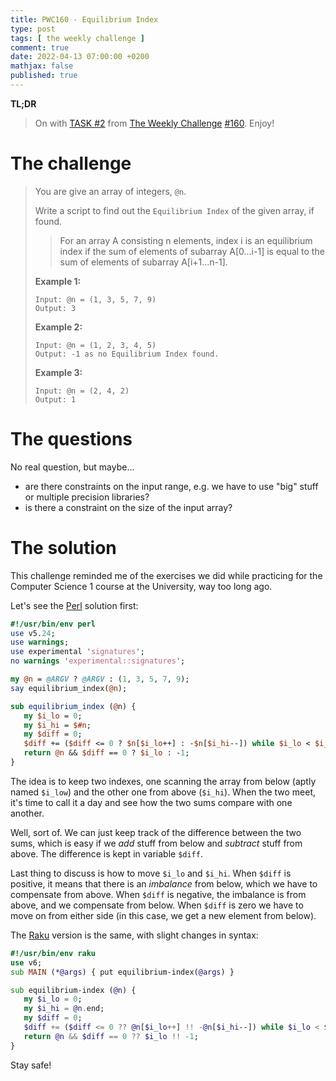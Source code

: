 ```yaml
---
title: PWC160 - Equilibrium Index
type: post
tags: [ the weekly challenge ]
comment: true
date: 2022-04-13 07:00:00 +0200
mathjax: false
published: true
---
```


**TL;DR**

> On with [TASK #2][] from [The Weekly Challenge][] [#160][].
> Enjoy!

# The challenge

> You are give an array of integers, `@n`.
>
> Write a script to find out the `Equilibrium Index` of the given array,
> if found.
>
>> For an array A consisting n elements, index i is an equilibrium index
>> if the sum of elements of subarray A[0…i-1] is equal to the sum of
>> elements of subarray A[i+1…n-1].
>
>
> **Example 1:**
>
>     Input: @n = (1, 3, 5, 7, 9)
>     Output: 3
>
> **Example 2:**
>
>     Input: @n = (1, 2, 3, 4, 5)
>     Output: -1 as no Equilibrium Index found.
>
> **Example 3:**
>
>     Input: @n = (2, 4, 2)
>     Output: 1

# The questions

No real question, but maybe...

- are there constraints on the input range, e.g. we have to use "big"
  stuff or multiple precision libraries?
- is there a constraint on the size of the input array?


# The solution

This challenge reminded me of the exercises we did while practicing for
the Computer Science 1 course at the University, way too long ago.

Let's see the [Perl][] solution first:

```perl
#!/usr/bin/env perl
use v5.24;
use warnings;
use experimental 'signatures';
no warnings 'experimental::signatures';

my @n = @ARGV ? @ARGV : (1, 3, 5, 7, 9);
say equilibrium_index(@n);

sub equilibrium_index (@n) {
   my $i_lo = 0;
   my $i_hi = $#n;
   my $diff = 0;
   $diff += ($diff <= 0 ? $n[$i_lo++] : -$n[$i_hi--]) while $i_lo < $i_hi;
   return @n && $diff == 0 ? $i_lo : -1;
}
```

The idea is to keep two indexes, one scanning the array from below
(aptly named `$i_low`) and the other one from above (`$i_hi`). When the
two meet, it's time to call it a day and see how the two sums compare
with one another.

Well, sort of. We can just keep track of the difference between the two
sums, which is easy if we *add* stuff from below and *subtract* stuff
from above. The difference is kept in variable `$diff`.

Last thing to discuss is how to move `$i_lo` and `$i_hi`. When `$diff`
is positive, it means that there is an *imbalance* from below, which we
have to compensate from above. When `$diff` is negative, the imbalance
is from above, and we compensate from below. When `$diff` is zero we
have to move on from either side (in this case, we get a new element
from below).

The [Raku][] version is the same, with slight changes in syntax:

```raku
#!/usr/bin/env raku
use v6;
sub MAIN (*@args) { put equilibrium-index(@args) }

sub equilibrium-index (@n) {
   my $i_lo = 0;
   my $i_hi = @n.end;
   my $diff = 0;
   $diff += ($diff <= 0 ?? @n[$i_lo++] !! -@n[$i_hi--]) while $i_lo < $i_hi;
   return @n && $diff == 0 ?? $i_lo !! -1;
}
```

Stay safe!

[The Weekly Challenge]: https://theweeklychallenge.org/
[#160]: https://theweeklychallenge.org/blog/perl-weekly-challenge-160/
[TASK #2]: https://theweeklychallenge.org/blog/perl-weekly-challenge-160/#TASK2
[Perl]: https://www.perl.org/
[Raku]: https://raku.org/
